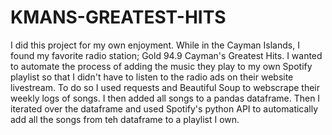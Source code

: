 # KMANS-GREATEST-HITS

I did this project for my own enjoyment. While in the Cayman Islands, I found my favorite radio station; Gold 94.9 Cayman's Greatest Hits. I wanted to automate the process of adding the music they play to my own Spotify playlist so that I didn't have to listen to the radio ads on their website livestream. To do so I used requests and Beautiful Soup to webscrape their weekly logs of songs. I then added all songs to a pandas dataframe. Then I iterated over the dataframe and used Spotify's python API to automatically add all the songs from teh dataframe to a playlist I own.  
